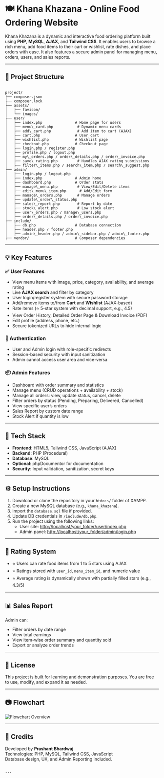 # 🍽️ Khana Khazana - Online Food Ordering Website

Khana Khazana is a dynamic and interactive food ordering platform built using **PHP**, **MySQL**, **AJAX**, and **Tailwind CSS**. It enables users to browse a rich menu, add food items to their cart or wishlist, rate dishes, and place orders with ease. It also features a secure admin panel for managing menu, orders, users, and sales reports.

---

## 📁 Project Structure

```

project/
├── composer.json
├── composer.lock
├── assets/
│   ├── favicon/
│   └── images/
├── user/
│   ├── index.php               # Home page for users
│   ├── menu\_card.php           # Dynamic menu cards
│   ├── add\_cart.php            # Add item to cart (AJAX)
│   ├── cart.php                # User cart
│   ├── wishlist.php            # Wishlist page
│   ├── checkout.php            # Checkout page
│   ├── login.php / register.php
│   ├── profile.php / logout.php
│   ├── my\_orders.php / order\_details.php / order\_invoice.php
│   ├── save\_rating.php         # Handles AJAX rating submissions
│   ├── filter\_items.php / search\_item.php / search\_suggest.php
├── admin/
│   ├── login.php / logout.php
│   ├── index.php               # Admin home
│   ├── dashboard.php           # Order stats
│   ├── manage\_menu.php         # View/Edit/Delete items
│   ├── edit\_menu\_item.php      # Add/Edit form
│   ├── manage\_orders.php       # Manage orders
│   ├── update\_order\_status.php
│   ├── sales\_report.php        # Report by date
│   ├── stock\_alert.php         # Low stock alert
│   ├── user\_orders.php / manage\_users.php
│   ├── order\_details.php / order\_invoice.php
├── include/
│   ├── db.php                  # Database connection
│   ├── header.php / footer.php
│   ├── admin\_header.php / admin\_sidebar.php / admin\_footer.php
├── vendor/                     # Composer dependencies

```

---

## 💡 Key Features

### ✅ User Features
- View menu items with image, price, category, availability, and average rating
- Live **AJAX search** and filter by category
- User login/register system with secure password storage
- Add/remove items to/from **Cart** and **Wishlist** (AJAX-based)
- Rate items (⭐ 5-star system with decimal support, e.g., 4.5)
- View Order History, Detailed Order Page & Download Invoice (PDF)
- Edit profile (address, phone, etc.)
- Secure tokenized URLs to hide internal logic

### 🔐 Authentication
- User and Admin login with role-specific redirects
- Session-based security with input sanitization
- Admin cannot access user area and vice-versa

### 📦 Admin Features
- Dashboard with order summary and statistics
- Manage menu (CRUD operations + availability + stock)
- Manage all orders: view, update status, cancel, delete
- Filter orders by status (Pending, Preparing, Delivered, Cancelled)
- View specific user’s orders
- Sales Report by custom date range
- Stock Alert if quantity is low

---

## 🧰 Tech Stack

- **Frontend**: HTML5, Tailwind CSS, JavaScript (AJAX)
- **Backend**: PHP (Procedural)
- **Database**: MySQL
- **Optional**: phpDocumentor for documentation
- **Security**: Input validation, sanitization, secret keys

---

## ⚙️ Setup Instructions

1. Download or clone the repository in your `htdocs/` folder of XAMPP.
2. Create a new MySQL database (e.g., `khana_khazana`).
3. Import the `database.sql` file if provided.
4. Update DB credentials in `/include/db.php`.
5. Run the project using the following links:
   - User site: [http://localhost/your_folder/user/index.php](http://localhost/your_folder/user/index.php)
   - Admin panel: [http://localhost/your_folder/admin/login.php](http://localhost/your_folder/admin/login.php)

---

## 🌟 Rating System

- ⭐ Users can rate food items from 1 to 5 stars using AJAX
- ⭐ Ratings stored with `user_id`, `menu_item_id`, and numeric value
- ⭐ Average rating is dynamically shown with partially filled stars (e.g., 4.3/5)

---

## 📊 Sales Report

Admin can:
- Filter orders by date range
- View total earnings
- View item-wise order summary and quantity sold
- Export or analyze order trends

---

## 📄 License

This project is built for learning and demonstration purposes. You are free to use, modify, and expand it as needed.

---

## 📷 Flowchart

![Flowchart Overview](A_flowchart_in_the_image_illustrates_the_structure.png)

---

## 📢 Credits

Developed by **Prashant Bhardwaj**  
Technologies: PHP, MySQL, Tailwind CSS, JavaScript  
Database design, UX, and Admin Reporting included.
```

---

